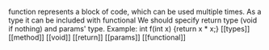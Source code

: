 function represents a block of code, which can be used multiple times. As a type it can be included with functional We should specify return type (void if nothing) and params' type.
Example: int f(int x) {return x * x;}
[[types]] [[method]] [[void]] [[return]] [[params]] [[functional]]